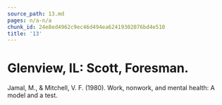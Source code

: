 ```yaml
---
source_path: 13.md
pages: n/a-n/a
chunk_id: 24e8ed4962c9ec46d494ea62419302076bd4e510
title: '13'
---
```

# Glenview, IL: Scott, Foresman.

Jamal, M., & Mitchell, V. F. (1980). Work, nonwork, and mental health: A model and a test.
